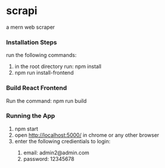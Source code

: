# scrapi
a mern web scraper

<h3>Installation Steps</h3>
run the following commands:
<ol>
<li>in the root directory run: npm install</li>
<li>npm run install-frontend</li>
</ol>

<h3>Build React Frontend</h3>

Run the command: npm run build

<h3>Running the App</h3>
<ol>
<li>npm start</li>
<li>open <a href="http://localhost:5000/" target="_blank">http://localhost:5000/</a> in chrome or any other browser</li>
<li>enter the following credientials to login:</li>
  <ol>
  <li>email: admin2@admin.com</li>
  <li>password: 12345678</li>
  </ol>
</ol>

